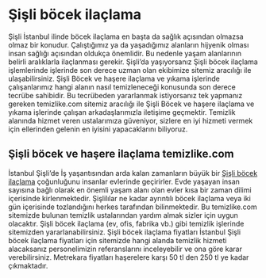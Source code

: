 # Şişli böcek ilaçlama 
Şişli İstanbul ilinde böcek ilaçlama en başta da sağlık açısından olmazsa olmaz bir konudur. Çalıştığımız ya da yaşadığımız alanların hijyenik olması insan sağlığı açısından oldukça önemlidir. Bu nedenle yaşam alanlarının belirli aralıklarla ilaçlanması gerekir. Şişli’da yaşıyorsanız Şişli böcek ilaçlama işlemlerinde işlerinde son derece uzman olan ekibimize sitemiz aracılığı ile ulaşabilirsiniz. Şişli Böcek ve haşere ilaçlama ve yıkama işlerinde çalışanlarımız hangi alanın nasıl temizleneceği konusunda son derece tecrübe sahibidir. Bu tecrübeden yararlanmak istiyorsanız tek yapmanız gereken temizlike.com sitemiz aracılığı ile Şişli Böcek ve haşere ilaçlama ve yıkama işlerinde çalışan arkadaşlarımızla iletişime geçmektir. Temizlik alanında hizmet veren ustalarımıza güveniyor, sizlere en iyi hizmeti vermek için ellerinden gelenin en iyisini yapacaklarını biliyoruz.

## Şişli böcek ve haşere ilaçlama temizlike.com
İstanbul Şişli’de İş yaşantısından arda kalan zamanların büyük bir [Şişli böcek ilaçlama](https://www.temizlike.com/sisli/)  çoğunluğunu insanlar evlerinde geçirirler. Evde yaşayan insan sayısına bağlı olarak en önemli yaşam alanı olan evler kısa bir zaman dilimi içerisinde kirlenmektedir. Şişlilılar ne kadar ayrıntılı böcek ilaçlama veya iki gün içerisinde tozlandığını herkes tarafından bilinmektedir. Bu temizlike.com sitemizde bulunan temizlik ustalarından yardım almak sizler için uygun olacaktır. Şişli böcek ilaçlama (ev, ofis, fabrika vb.) gibi temizlik işlerinde sitemizden yararlanabilirsiniz.
Şişli böcek ilaçlama fiyatları
İstanbul Şişli böcek ilaçlama fiyatları için sitemizde hangi alanda temizlik hizmeti alacaksanız personelimizin referanslarını inceleyebilir ve ona göre karar verebilirsiniz. Metrekara fiyatları haşerelere karşı 50 tl den 250 tl ye kadar çıkmaktadır.
